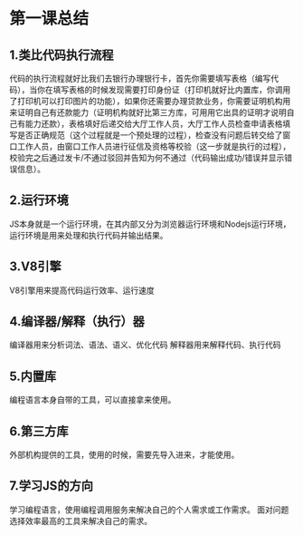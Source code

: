 # 第一课总结

## 1.类比代码执行流程
代码的执行流程就好比我们去银行办理银行卡，首先你需要填写表格（编写代码），当你在填写表格的时候发现需要打印身份证（打印机就好比内置库，你调用了打印机可以打印图片的功能），如果你还需要办理贷款业务，你需要证明机构用来证明自己有还款能力（证明机构就好比第三方库，可用用它出具的证明才说明自己有能力还款），表格填好后递交给大厅工作人员，大厅工作人员检查申请表格填写是否正确规范（这个过程就是一个预处理的过程），检查没有问题后转交给了窗口工作人员，由窗口工作人员进行征信及资格等校验（这一步就是执行的过程），校验完之后通过发卡/不通过驳回并告知为何不通过（代码输出成功/错误并显示错误信息）。
## 2.运行环境
JS本身就是一个运行环境，在其内部又分为浏览器运行环境和Nodejs运行环境，运行环境是用来处理和执行代码并输出结果。
## 3.V8引擎
V8引擎用来提高代码运行效率、运行速度
## 4.编译器/解释（执行）器
编译器用来分析词法、语法、语义、优化代码
解释器用来解释代码、执行代码
## 5.内置库
编程语言本身自带的工具，可以直接拿来使用。
## 6.第三方库
外部机构提供的工具，使用的时候，需要先导入进来，才能使用。
## 7.学习JS的方向
学习编程语言，使用编程调用服务来解决自己的个人需求或工作需求。
面对问题选择效率最高的工具来解决自己的需求。